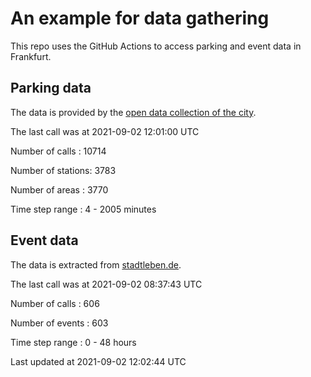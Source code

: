 # An example for data gathering

This repo uses the GitHub Actions to access parking and event data in Frankfurt.

## Parking data
The data is provided by the [open data collection of the city](https://www.offenedaten.frankfurt.de/).

The last call was at 2021-09-02 12:01:00 UTC

Number of calls   : 10714

Number of stations:  3783

Number of areas   :  3770

Time step range   :     4 -  2005 minutes


## Event data
The data is extracted from [stadtleben.de](https://stadtleben.de/frankfurt/).

The last call was at 2021-09-02 08:37:43 UTC

Number of calls   : 606

Number of events  : 603

Time step range   :   0 -  48 hours


Last updated at 2021-09-02 12:02:44 UTC
